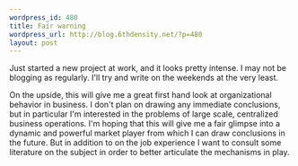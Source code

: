 ```yaml
--- 
wordpress_id: 480
title: Fair warning
wordpress_url: http://blog.6thdensity.net/?p=480
layout: post
---
```

Just started a new project at work, and it looks pretty intense.  I may not be blogging as regularly.  I'll try and write on the weekends at the very least.

On the upside, this will give me a great first hand look at organizational behavior in business.  I don't plan on drawing any immediate conclusions, but in particular I'm interested in the problems of large scale, centralized business operations.  I'm hoping that this will give me a fair glimpse into a dynamic and powerful market player from which I can draw conclusions in the future.  But in addition to on the job experience I want to consult some literature on the subject in order to better articulate the mechanisms in play.
